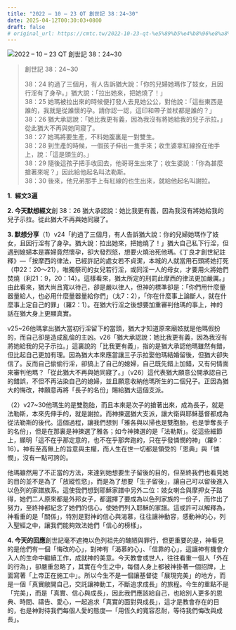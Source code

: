 ```yaml
---
title: "2022 – 10 – 23 QT 創世記 38：24~30"
date: 2025-04-12T00:30:03+0800
draft: false
# original_url: https://cmtc.tw/2022-10-23-qt-%e5%89%b5%e4%b8%96%e8%a8%98-38%ef%bc%9a2430
---
```


![2022 – 10 – 23 QT 創世記 38：24~30](/images/qt.jpg  "2022 – 10 – 23 QT 創世記 38：24~30")

> 創世記 38：24~30
>
> 38：24 約過了三個月，有人告訴猶大說：「你的兒婦她瑪作了妓女，且因行淫有了身孕。」猶大說：「拉出她來，把她燒了！」  
> 38：25 她瑪被拉出來的時候便打發人去見她公公，對他說：「這些東西是誰的，我就是從誰懷的孕。請你認一認，這印和帶子並杖都是誰的？」  
> 38：26 猶大承認說：「她比我更有義，因為我沒有將她給我的兒子示拉。」從此猶大不再與她同寢了。  
> 38：27 她瑪將要生產，不料她腹裏是一對雙生。  
> 38：28 到生產的時候，一個孩子伸出一隻手來；收生婆拿紅線拴在他手上，說：「這是頭生的。」  
> 38：29 隨後這孩子把手收回去，他哥哥生出來了；收生婆說：「你為甚麼搶著來呢？」因此給他起名叫法勒斯。  
> 38：30 後來，他兄弟那手上有紅線的也生出來，就給他起名叫謝拉。

**1.  經文3遍**

**2. 今天默想經文**創 38：26 猶大承認說：她比我更有義，因為我沒有將她給我的兒子示拉。從此猶大不再與她同寢了。

**3. 默想分享**（1）v24「約過了三個月，有人告訴猶大說：你的兒婦她瑪作了妓女，且因行淫有了身孕。猶大說：拉出她來，把她燒了！」猶大自己私下行淫，但遇到媳婦本是寡婦竟然懷孕，卻大發烈怒，想要火燒治死他瑪。《丁良才創世紀註釋》—「按摩西的律法，已經許記的處女若不貞潔，本城的人就當用石頭將她打死（申22：20～21），唯獨祭司的女兒若行淫，或同淫一人的母女，才要用火將她們焚燒（利21：9，20：14）。這樣看來，猶太所定的刑罰此摩西的律法更加嚴厲。」由此看來，猶大尚且寬以待己，卻是嚴以律人，但神的標準卻是：「你們用什麼量器量給人，也必用什麼量器量給你們」（太7：2），「你在什麼事上論斷人，就在什麼事上定自己的罪」（羅2：1）。在猶大行淫之後想要加重審判他瑪的事上，神的話在猶大身上更顯真實。

v25~26他瑪拿出猶大當初行淫留下的當頭，猶大才知道原來廟妓就是他瑪假扮的，而自己卻是造成亂倫的主凶。v26「猶大承認說：她比我更有義，因為我沒有將她給我的兒子示拉。」這裏說的「比我更有義」，指的是猶大承認他瑪雖然有錯，但比起自己更加有理。因為猶大本來應當讓三子示拉娶他瑪結婚留後，但猶大卻失信了。反而自己偷偷行淫，卻搞上了自己的媳婦，自己既先錯上加錯，又有何情面來審判他瑪？「從此猶大不再與她同寢了。」（v26）這代表猶大願意公開承認自己的錯誤，不但不再沾染自己的媳婦，並且願意收納他瑪所生的二個兒子。正因為猶大的悔改，神願意再將「長子的名份」賜給猶大這個支派。

（2）v27~30他瑪生的是雙胞胎，而且本來是次子的搶著出來，成為長子，就是法勒斯，本來先伸手的，就是謝拉。而神揀選猶大支派，讓大衛與耶穌基督都成為從法勒斯的後代。這個過程，讓我們想到「雅各與以掃也是雙胞胎，也是爭奪長子的名份」，但是在那裏是神揀選了雅各；如今神揀選的是「法勒斯」。從這些細節上，顯明「這不在乎那定意的，也不在乎那奔跑的，只在乎發憐憫的神」（羅9：16）。神有至高無上的旨意與主權，而人生在世一切都是領受的「恩典」與「憐憫」，沒有一點可誇的。

他瑪雖然用了不正當的方法，來達到她想要生子留後的目的，但至終我們也看見她的目的並不是為了「放縱性慾」，而是為了想要「生子留後」，讓自己可以留後進入以色列的家譜族系。這使我們想到耶穌家譜中另外二位：妓女喇合與摩押女子路得，她們二人原來都是外邦女子，都選擇了要成為以色列家族的一份子，而作出了努力，至終神都紀念了她們的信心，使她們列入耶穌的家譜。這或許可以解釋為，神看重的是「關係」，特別是對神的信心與渴慕，往往讓神動容，感動神的心，列入聖經之中，讓我們能夠效法她們「信心的榜樣」。

**4. 今天的回應**創世記毫不遮掩以色列祖先的醜陋與罪行，但更重要的是，神看見的是他們有一個「悔改的心」，對神有「渴慕的心」、「信靠的心」，這讓神有機會介入人的生命中繼續工作，成就神的美意。今天教會或世人，往往看重一個人「外在的行為」，卻嚴重忽略了，其實在今生之中，每個人身上都被神掛著一個招牌，上面寫著「上帝正在施工中」。所以今生不是一個讓基督徒「展現完美」的地方，而是一個「真實敞開自己，交託讓神動工，不斷追求成長」的旅程。今生的重點不是「完美」，而是「真實、信心與成長」，因此我們應該給自己，也給別人更多的恩典、時間、禱告、愛心，一起追求「真實的面對與成長」，這才是教會存在的目的，也是神對待我們每個人愛的態度—「用恆久的寬容忍耐，等待我們悔改與成長」。